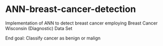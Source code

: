 # ANN-breast-cancer-detection
Implementation of ANN to detect breast cancer employing Breast Cancer Wisconsin (Diagnostic) Data Set

End goal: Classify cancer as benign or malign
